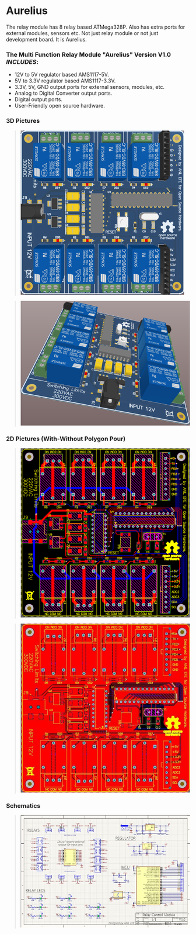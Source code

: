 # Aurelius
 The relay module has 8 relay based ATMega328P. Also has extra ports for external modules, sensors etc. Not just relay module or not just development board. It is Aurelius.
 
### The Multi Function Relay Module "Aurelius" Version V1.0 *INCLUDES*:
- 12V to 5V regulator based AMS1117-5V.
- 5V to 3.3V regulator based AMS1117-3.3V.
- 3.3V, 5V, GND output ports for external sensors, modules, etc.
- Analog to Digital Converter output ports.
- Digital output ports.
- User-Friendly open source hardware.

### 3D Pictures
>![discrption](https://raw.githubusercontent.com/dh1p-dev/Aurelius/master/Aurelius3DTOP.png)
 
>![discrption](https://raw.githubusercontent.com/dh1p-dev/Aurelius/master/Aurelius3D.png)
 
 
 ### 2D Pictures (With-Without Polygon Pour)
>![discrption](https://raw.githubusercontent.com/dh1p-dev/Aurelius/master/Aurelius2D.png)

>![discrption](https://raw.githubusercontent.com/dh1p-dev/Aurelius/master/Aurelius2DPour.jpg)


### Schematics
>![discrption](https://raw.githubusercontent.com/dh1p-dev/Aurelius/master/AureliusSchematics.JPG)
 


